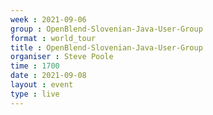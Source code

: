 ```yaml
---
week : 2021-09-06
group : OpenBlend-Slovenian-Java-User-Group
format : world_tour
title : OpenBlend-Slovenian-Java-User-Group
organiser : Steve Poole
time : 1700
date : 2021-09-08
layout : event
type : live
---
```

